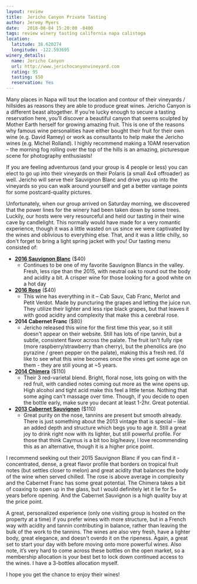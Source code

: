 ```yaml
---
layout: review
title:  Jericho Canyon Private Tasting
author: Jeremy Myers
date:   2018-08-04 15:20:00 -0400
tags: review winery tasting california napa calistoga
location:
  latitude: 38.620274
  longitude: -122.593695
winery_details:
  name: Jericho Canyon
  url: http://www.jerichocanyonvineyard.com
  rating: 95
  tasting: $50
  reservation: Yes
---
```

Many places in Napa will tout the location and contour of their vineyards / hillsides as reasons they are able to produce great wines.  Jericho Canyon is a different beast altogether.  If you're lucky enough to secure a tasting reservation here, you’ll discover a beautiful canyon that seems sculpted by Mother Earth herself for growing amazing fruit.  This is one of the reasons why famous wine personalities have either bought their fruit for their own wine (e.g. David Ramey) or work as consultants to help make the Jericho wines (e.g. Michel Rolland).  I highly recommend making a 10AM reservation – the morning fog rolling over the top of the hills is an amazing, picturesque scene for photography enthusiasts!

If you are feeling adventurous (and your group is 4 people or less) you can elect to go up into their vineyards on their Polaris (a small 4x4 offroader) as well.  Jericho will serve their Sauvignon Blanc and drive you up into the vineyards so you can walk around yourself and get a better vantage points for some postcard-quality pictures.  

Unfortunately, when our group arrived on Saturday morning, we discovered that the power lines for the winery had been taken down by some trees.  Luckily, our hosts were very resourceful and held our tasting in their wine cave by candlelight.  This normally would have made for a very romantic experience, though it was a little wasted on us since we were captivated by the wines and oblivious to everything else.  That, and it was a little chilly, so don't forget to bring a light spring jacket with you!  Our tasting menu consisted of:
* [**2016 Sauvignon Blanc**](http://www.jerichocanyonvineyard.com/sauvignon-blanc) ($40)
  * Continues to be one of my favorite Sauvignon Blancs in the valley.  Fresh, less ripe than the 2015, with neutral oak to round out the body and acidity a bit.  A crisper wine for those looking for a good white on a hot day
* [**2016 Rose**](http://www.jerichocanyonvineyard.com/page?pageid=04DD2AF1-197C-499E-900B-A82ABE8D34B6) ($40)
  * This wine has everything in it – Cab Sauv, Cab Franc, Merlot and Petit Verdot.  Made by puncturing the grapes and letting the juice run.  They utilize their lighter and less ripe black grapes, but that leaves it with good acidity and complexity that make this a cerebral rose.
* **2014 Cabernet Franc** ($80)
  * Jericho released this wine for the first time this year, so it still doesn't appear on their website.  Still has lots of ripe tannin, but a subtle, consistent flavor across the palate.  The fruit isn’t fully ripe (more raspberry/strawberry than cherry), but the phenolics are (no pyrazine / green pepper on the palate), making this a fresh red.  I’d like to see what this wine becomes once the vines get some age on them - they are still young at ~5 years.
* [**2014 Chimera**](http://www.jerichocanyonvineyard.com/page?pageid=B7EFE608-9EB9-4FE7-826D-F83515908821) ($110)
  * Their 3 red-varietal blend.  Bright, floral nose, lots going on with the red fruit, with candied notes coming out more as the wine opens up.  High alcohol and tight acid make this feel a little tense.  Nothing that some aging can't massage over time.  Though, if you decide to open the bottle early, make sure you decant at least 1-2hr.  Great potential.
* [**2013 Cabernet Sauvignon**](http://www.jerichocanyonvineyard.com/jericho-cabernet-sauvignon) ($110)
  * Great purity on the nose, tannins are present but smooth already.  There is just something about the 2013 vintage that is special – like an added depth and structure which begs you to age it.  Still a great joy to drink right now with its lighter, but still powerful profile.  For those that think Caymus is a bit too big/heavy, I love recommending this as an alternative, though it is a higher price point.

I recommend seeking out their 2015 Sauvignon Blanc if you can find it - concentrated, dense, a great flavor profile that borders on tropical fruit notes (but settles closer to melon) and great acidity that balances the body of the wine when served chilled.  The rose is above average in complexity and the Cabernet Franc has some great potential.  The Chimera takes a bit of coaxing to open up in the glass, but I would definitely let it lie for 5+ years before opening.  And the Cabernet Sauvignon is a high quality buy at the price point.

A great, personalized experience (only one visiting group is hosted on the property at a time) if you prefer wines with more structure, but in a French way with acidity and tannin contributing in balance, rather than leaving the bulk of the work to the tannins.  The wines are also very fresh, have a lighter body, great elegance, and doesn't overdo it on the ripeness.  Again, a great set to start your day with before moving onto more powerful wines.  Also note, it’s very hard to come across these bottles on the open market, so a membership allocation is your best bet to lock down continued access to the wines.  I have a 3-bottles allocation myself.

I hope you get the chance to enjoy their wines!
